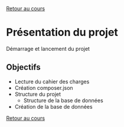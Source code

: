 [Retour au cours](../cours.md)

# Présentation du projet

Démarrage et lancement du projet

## Objectifs

* Lecture du cahier des charges
* Création composer.json
* Structure du projet
	* Structure de la base de données
* Création de la base de données

[Retour au cours](../cours.md)
